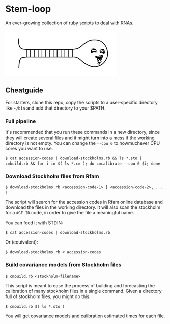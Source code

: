 # Stem-loop
An ever-growing collection of ruby scripts to deal with RNAs.

<img src="https://github.com/jmberros/stem-loop/blob/master/stem-loop.png" width="350">

## Cheatguide

For starters, clone this repo, copy the scripts to a user-specific directory like `~/bin` and add that directory to your $PATH.

### Full pipeline
It's recommended that you run these commands in a new directory, since they will create several files and it might turn into a mess if the working directory is not empty. You can change the `--cpu 6` to howmuchever CPU cores you want to use.
```shell
$ cat accession-codes | download-stockholms.rb && ls *.sto | cmbuild.rb && for i in $( ls *.cm ); do cmcalibrate --cpu 6 $i; done
```

### Download Stockholm files from Rfam
```shell
$ download-stockholms.rb <accession-code-1> [ <accession-code-2>, ... ]
```

The script will search for the accession codes in Rfam online database and download the files in the working directory. It will also scan the stockholm for a `#GF ID` code, in order to give the file a meaningful name.

You can feed it with STDIN:
```shell
$ cat accession-codes | download-stockholms.rb
```
Or (equivalent):
```
$ download-stockholms.rb < accession-codes
```

### Build covariance models from Stockholm files
```shell
$ cmbuild.rb <stockholm-filename>
```
This script is meant to ease the process of building and forecasting the calibration of many stockholm files in a single command. Given a directory full of stockholm files, you might do this:
```shell
$ cmbuild.rb $( ls *.sto )
```
You will get covariance models and calibration estimated times for each file.

